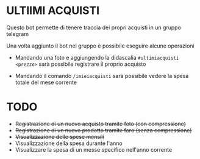 # ULTIIMI ACQUISTI

Questo bot permette di tenere traccia dei propri acquisti in un gruppo telegram

Una volta aggiunto il bot nel gruppo è possibile eseguire alcune operazioni

- Mandando una foto e aggiungendo la didascalia  `#ultimiacquisti <prezzo>` sarà possibile registrare il proprio acquisto

- Mandando il comando `/imieiacquisti` sarà possibile vedere la spesa totale del mese corrente


# TODO

- ~~Registrazione di un nuovo acquisto tramite foto (con compressione)~~
- ~~Registrazione di un nuovo prodotto tramite foro (senza compressione)~~
- ~~Visualizzazione delle spese mensili~~ 
- Visualizzazione della spesa durante l'anno
- Visualizzare la spesa di un messe specifico nell'anno corrente
